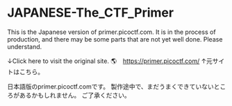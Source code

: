 # JAPANESE-The_CTF_Primer

This is the Japanese version of primer.picoctf.com.
It is in the process of production, and there may be some parts that are not yet well done.
Please understand.

↓Click here to visit the original site.
🌎　https://primer.picoctf.com/
↑元サイトはこちら。

日本語版のprimer.picoctf.comです。
製作途中で、まだうまくできていないところがあるかもしれません。
ご了承ください。
